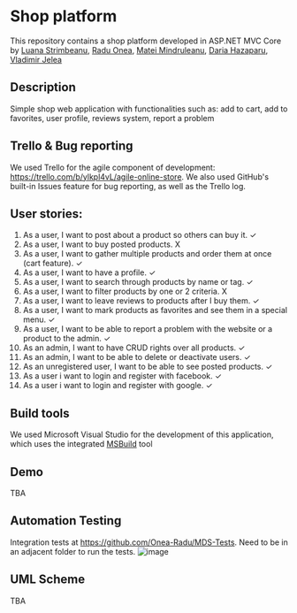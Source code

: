 # Shop platform
This repository contains a shop platform developed in ASP.NET MVC Core by [Luana Strimbeanu](https://github.com/st-lu), [Radu Onea](https://github.com/Onea-Radu), [Matei Mindruleanu](https://github.com/M4731), [Daria Hazaparu](https://github.com/dariahazaparu), [Vladimir Jelea](https://github.com/vladirares)

## Description

Simple shop web application with functionalities such as: add to cart, add to favorites, user profile, reviews system, report a problem

## Trello & Bug reporting

We used Trello for the agile component of development: https://trello.com/b/ylkpl4vL/agile-online-store. We also used GitHub's built-in Issues feature for bug reporting, as well as the Trello log.

## User stories:

1. As a user, I want to post about a product so others can buy it. ✓
2. As a user, I want to buy posted products. X
3. As a user, I want to gather multiple products and order them at once (cart feature). ✓
4. As a user, I want to have a profile. ✓
5. As a user, I want to search through products by name or tag. ✓
6. As a user, I want to filter products by one or 2 criteria. X
7. As a user, I want to leave reviews to products after I buy them. ✓
8. As a user, I want to mark products as favorites and see them in a special menu. ✓
9. As a user, I want to be able to report a problem with the website or a product to the admin. ✓
10. As an admin, I want to have CRUD rights over all products. ✓
11. As an admin, I want to be able to delete or deactivate users. ✓
12. As an unregistered user, I want to be able to see posted products. ✓
13. As a user i want to login and register with facebook. ✓
14. As a user i want to login and register with google. ✓

## Build tools

We used Microsoft Visual Studio for the development of this application, which uses the integrated [MSBuild](https://docs.microsoft.com/en-us/visualstudio/msbuild/msbuild?view=vs-2019) tool

## Demo
TBA

## Automation Testing
Integration tests at https://github.com/Onea-Radu/MDS-Tests.
Need to be in an adjacent folder to run the tests.
![image](https://user-images.githubusercontent.com/24993977/122580432-a180ad00-d05e-11eb-80c9-f8f36c8ca153.png)

## UML Scheme
TBA
